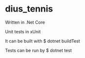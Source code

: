 # dius_tennis

Written in .Net Core

Unit tests in xUnit

It can be built with $ dotnet buildTest

Tests can be run by $ dotnet test

